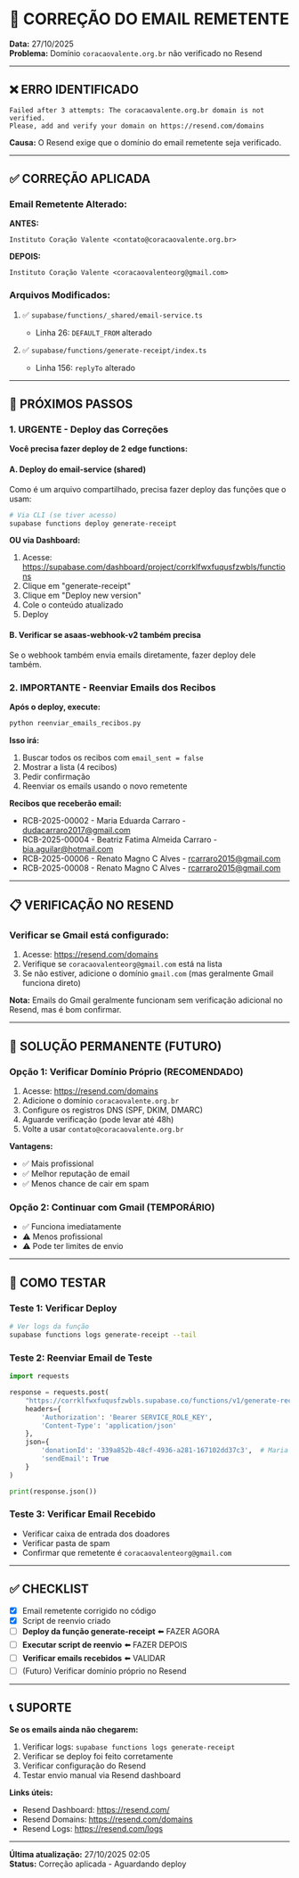 # 📧 CORREÇÃO DO EMAIL REMETENTE

**Data:** 27/10/2025  
**Problema:** Domínio `coracaovalente.org.br` não verificado no Resend

---

## ❌ ERRO IDENTIFICADO

```
Failed after 3 attempts: The coracaovalente.org.br domain is not verified. 
Please, add and verify your domain on https://resend.com/domains
```

**Causa:** O Resend exige que o domínio do email remetente seja verificado.

---

## ✅ CORREÇÃO APLICADA

### Email Remetente Alterado:

**ANTES:**
```
Instituto Coração Valente <contato@coracaovalente.org.br>
```

**DEPOIS:**
```
Instituto Coração Valente <coracaovalenteorg@gmail.com>
```

### Arquivos Modificados:

1. ✅ `supabase/functions/_shared/email-service.ts`
   - Linha 26: `DEFAULT_FROM` alterado

2. ✅ `supabase/functions/generate-receipt/index.ts`
   - Linha 156: `replyTo` alterado

---

## 🚀 PRÓXIMOS PASSOS

### 1. URGENTE - Deploy das Correções

**Você precisa fazer deploy de 2 edge functions:**

#### A. Deploy do email-service (shared)
Como é um arquivo compartilhado, precisa fazer deploy das funções que o usam:

```bash
# Via CLI (se tiver acesso)
supabase functions deploy generate-receipt
```

**OU via Dashboard:**
1. Acesse: https://supabase.com/dashboard/project/corrklfwxfuqusfzwbls/functions
2. Clique em "generate-receipt"
3. Clique em "Deploy new version"
4. Cole o conteúdo atualizado
5. Deploy

#### B. Verificar se asaas-webhook-v2 também precisa
Se o webhook também envia emails diretamente, fazer deploy dele também.

### 2. IMPORTANTE - Reenviar Emails dos Recibos

**Após o deploy, execute:**
```bash
python reenviar_emails_recibos.py
```

**Isso irá:**
1. Buscar todos os recibos com `email_sent = false`
2. Mostrar a lista (4 recibos)
3. Pedir confirmação
4. Reenviar os emails usando o novo remetente

**Recibos que receberão email:**
- RCB-2025-00002 - Maria Eduarda Carraro - dudacarraro2017@gmail.com
- RCB-2025-00004 - Beatriz Fatima Almeida Carraro - bia.aguilar@hotmail.com
- RCB-2025-00006 - Renato Magno C Alves - rcarraro2015@gmail.com
- RCB-2025-00008 - Renato Magno C Alves - rcarraro2015@gmail.com

---

## 📋 VERIFICAÇÃO NO RESEND

### Verificar se Gmail está configurado:

1. Acesse: https://resend.com/domains
2. Verifique se `coracaovalenteorg@gmail.com` está na lista
3. Se não estiver, adicione o domínio `gmail.com` (mas geralmente Gmail funciona direto)

**Nota:** Emails do Gmail geralmente funcionam sem verificação adicional no Resend, mas é bom confirmar.

---

## 🔄 SOLUÇÃO PERMANENTE (FUTURO)

### Opção 1: Verificar Domínio Próprio (RECOMENDADO)

1. Acesse: https://resend.com/domains
2. Adicione o domínio `coracaovalente.org.br`
3. Configure os registros DNS (SPF, DKIM, DMARC)
4. Aguarde verificação (pode levar até 48h)
5. Volte a usar `contato@coracaovalente.org.br`

**Vantagens:**
- ✅ Mais profissional
- ✅ Melhor reputação de email
- ✅ Menos chance de cair em spam

### Opção 2: Continuar com Gmail (TEMPORÁRIO)

- ✅ Funciona imediatamente
- ⚠️ Menos profissional
- ⚠️ Pode ter limites de envio

---

## 🧪 COMO TESTAR

### Teste 1: Verificar Deploy
```bash
# Ver logs da função
supabase functions logs generate-receipt --tail
```

### Teste 2: Reenviar Email de Teste
```python
import requests

response = requests.post(
    "https://corrklfwxfuqusfzwbls.supabase.co/functions/v1/generate-receipt",
    headers={
        'Authorization': 'Bearer SERVICE_ROLE_KEY',
        'Content-Type': 'application/json'
    },
    json={
        'donationId': '339a852b-48cf-4936-a281-167102dd37c3',  # Maria Eduarda
        'sendEmail': True
    }
)

print(response.json())
```

### Teste 3: Verificar Email Recebido
- Verificar caixa de entrada dos doadores
- Verificar pasta de spam
- Confirmar que remetente é `coracaovalenteorg@gmail.com`

---

## ✅ CHECKLIST

- [x] Email remetente corrigido no código
- [x] Script de reenvio criado
- [ ] **Deploy da função generate-receipt** ⬅️ FAZER AGORA
- [ ] **Executar script de reenvio** ⬅️ FAZER DEPOIS
- [ ] **Verificar emails recebidos** ⬅️ VALIDAR
- [ ] (Futuro) Verificar domínio próprio no Resend

---

## 📞 SUPORTE

**Se os emails ainda não chegarem:**

1. Verificar logs: `supabase functions logs generate-receipt`
2. Verificar se deploy foi feito corretamente
3. Verificar configuração do Resend
4. Testar envio manual via Resend dashboard

**Links úteis:**
- Resend Dashboard: https://resend.com/
- Resend Domains: https://resend.com/domains
- Resend Logs: https://resend.com/logs

---

**Última atualização:** 27/10/2025 02:05  
**Status:** Correção aplicada - Aguardando deploy
